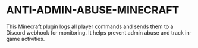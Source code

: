 # ANTI-ADMIN-ABUSE-MINECRAFT
This Minecraft plugin logs all player commands and sends them to a Discord webhook for monitoring. It helps prevent admin abuse and track in-game activities.
